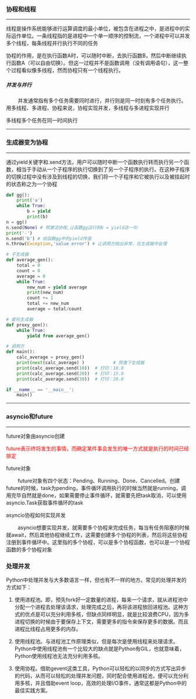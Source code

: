### 协程和线程

---
线程是操作系统能够进行运算调度的最小单位，被包含在进程之中，是进程中的实际运作单位。一条线程指的是进程中一个单一顺序的控制流，一个进程中可以并发多个线程，每条线程并行执行不同的任务

协程的作用，是在执行函数A时，可以随时中断，去执行函数B，然后中断继续执行函数A（可以自由切换）。但这一过程并不是函数调用（没有调用语句），这一整个过程看似像多线程，然而协程只有一个线程执行。

##### 并发与并行
　　 并发通常指有多个任务需要同时进行，并行则是同一时刻有多个任务执行。用多线程、多进程、协程来说，协程实现并发，多线程与多进程实现并行

多线程多个任务在同一时间执行

---
### 生成器变为协程

---

通过yield关键字和.send方法，用户可以随时中断一个函数执行转而执行另一个函数，相当于手动从一个子程序的执行切换到了另一个子程序的执行。在这种子程序的切换过程中没有涉及到线程的切换，我们将一个子程序和它被执行以及被挂起时的状态称之为一个协程

```python
def gg():
    print('a')
    while True:
        b = yield
        print(b)
n = gg()
n.send(None) # 预激活协程,让函数gg运行到b = yield这一句
print('-')
n.send('b') # 给函数gg中的yield传值
n.throw(Exception,'value error') # 让调用方抛出异常，在生成器中处理
```


```python
# 子生成器
def average_gen():
    total = 0
    count = 0
    average = 0
    while True:
        new_num = yield average
        print(new_num)
        count += 1
        total += new_num
        average = total/count

# 委托生成器
def proxy_gen():
    while True:
        yield from average_gen()

# 调用方
def main():
    calc_average = proxy_gen()
    print(next(calc_average) )           # 预激下生成器
    print(calc_average.send(10))  # 打印：10.0
    print(calc_average.send(20))  # 打印：15.0
    print(calc_average.send(30))  # 打印：20.0

if __name__ == '__main__':
    main()
```

---

### asyncio和future

---


future对象由asyncio创建

<font color=red>future表示终将发生的事情，而确定某件事会发生的唯一方式就是执行的时间已经排定</font>

future对象

　　 future对象有四个状态：Pending、Running、Done、Cancelled。创建future的时候，task为pending，事件循环调用执行的时候当然就是running，调用完毕自然就是done，如果需要停止事件循环，就需要先把task取消，可以使用asyncio.Task获取事件循环的task


asyncio协程如何实现并发

　　 asyncio想要实现并发，就需要多个协程来完成任务，每当有任务阻塞的时候就await，然后其他协程继续工作，这需要创建多个协程的列表，然后将这些协程注册到事件循环中。这里指的多个协程，可以是多个协程函数，也可以是一个协程函数的多个协程对象




### 处理并发
Python中处理并发与大多数语言一样，但也有不一样的地方。常见的处理并发的方式如下：

1. 使用进程池。即，预先fork好一定数量的进程，每来一个请求，就从进程池中分配一个进程去处理该请求，处理完成之后，再将该进程放回进程池。这种方式的优点是可以充分利用多核，但缺点同样明显，就是比较浪费CPU，因为多进程切换的时候由于要保存上下文，需要更多的指令来保存更多的数据。而且进程比线程占用更多的内存。

2. 使用线程池。与进程池工作原理类似，但是每次是使用线程来处理请求。Python中使用线程池有一个比较大的缺点就是Python有GIL，也就意味着，Python使用线程池无法充分利用多核。

3. 使用协程。借助gevent这类工具，Python可以轻松的以同步的方式写出异步的代码，从而可以轻松的处理并发问题，同时配合使用进程池，便可以充分利用多核，并且借助event loop，高效的处理I/O事件，通常这都是Python中的最佳实践方案。